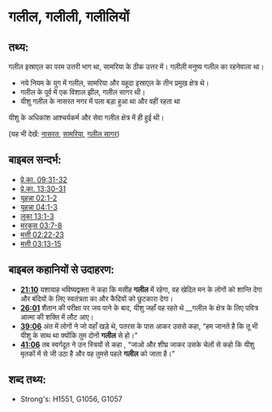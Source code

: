 # गलील, गलीली, गलीलियों #

## तथ्य: ##

गलील इस्राएल का परम उत्तरी भाग था, सामरिया के ठीक उत्तर में। गलीली मनुष्य गलील का रहनेवाला था।

* नये नियम के युग में गलील, सामरिया और यहूदा इस्राएल के तीन प्रमुख क्षेत्र थे।
* गलील के पूर्व में एक विशाल झील, गलील सागर थी।
* यीशु गलील के नासरत नगर में पला बड़ा हुआ था और वहीं रहता था

यीशु के अधिकांश आश्चर्यकर्म और सेवा गलील क्षेत्र में ही हुई थी।

(यह भी देखें: [नासरत](../names/nazareth.md), [सामरिया](../names/samaria.md), [गलील सागर](../names/seaofgalilee.md))

## बाइबल सन्दर्भ: ##

* [प्रे.का. 09:31-32](rc://hi/tn/help/act/09/31)
* [प्रे.का. 13:30-31](rc://hi/tn/help/act/13/30)
* [यूहन्ना 02:1-2](rc://hi/tn/help/jhn/02/01)
* [यूहन्ना 04:1-3](rc://hi/tn/help/jhn/04/01)
* [लूका 13:1-3](rc://hi/tn/help/luk/13/01)
* [मरकुस 03:7-8](rc://hi/tn/help/mrk/03/07)
* [मत्ती 02:22-23](rc://hi/tn/help/mat/02/22)
* [मत्ती 03:13-15](rc://hi/tn/help/mat/03/13)

## बाइबल कहानियों से उदाहरण: ##

* __[21:10](rc://hi/tn/help/obs/21/10)__ यशायाह भविष्यद्वक्ता ने कहा कि मसीह __गलील__ में रहेगा, वह खेदित मन के लोगों को शान्ति देगा और बंदियों के लिए स्वतंत्रता का और कैदियों को छुटकारा देगा।
* __[26:01](rc://hi/tn/help/obs/26/01)__ शैतान की परीक्षा पर जय पाने के बाद, यीशु जहाँ वह रहते थे __गलील के क्षेत्र के लिए पवित्र आत्मा की शक्ति में लौट आए।
* __[39:06](rc://hi/tn/help/obs/39/06)__  अंत में लोगों ने जो वहाँ खड़े थे, पतरस के पास आकर उससे कहा, “हम जानते है कि तू भी यीशु के साथ था क्योंकि तुम दोनों __गलील__ से हो।”
* __[41:06](rc://hi/tn/help/obs/41/06)__ तब स्वर्गदूत ने उन स्त्रियों से कहा , “जाओ और शीघ्र जाकर उसके चेलों से कहो कि यीशु मृतकों में से जी उठा है और वह तुमसे पहले __गलील__   को जाता है।”

## शब्द तथ्य: ##

* Strong's: H1551, G1056, G1057
